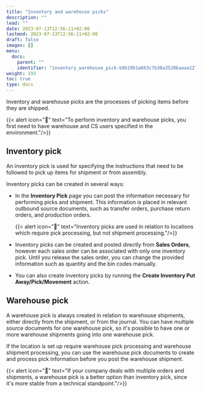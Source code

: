 ```yaml
---
title: "Inventory and warehouse picks"
description: ""
lead: ""
date: 2023-07-13T12:56:11+02:00
lastmod: 2023-07-13T12:56:11+02:00
draft: false
images: []
menu:
  docs:
    parent: ""
    identifier: "inventory_warehouse_pick-b9b19b1a663c7b30a3520baaaa127728"
weight: 193
toc: true
type: docs
---
```


Inventory and warehouse picks are the processes of picking items before they are shipped.

  {{< alert icon="📝" text="To perform inventory and warehouse picks, you first need to have warehouse and CS users specified in the environment."/>}}

## Inventory pick

An inventory pick is used for specifying the instructions that need to be followed to pick up items for shipment or from assembly. 

Inventory picks can be created in several ways:

- In the **Inventory Pick** page you can post the information necessary for performing picks and shipment. This information is placed in relevant outbound source documents, such as transfer orders, purchase return orders, and production orders.

  {{< alert icon="📝" text="Inventory picks are used in relation to locations which require pick processing, but not shipment processing."/>}}


- Inventory picks can be created and posted directly from **Sales Orders**, however each sales order can be associated with only one inventory pick. Until you release the sales order, you can change the provided information such as quantity and the bin codes manually. 

- You can also create inventory picks by running the **Create Inventory Put Away/Pick/Movement** action.

## Warehouse pick

A warehouse pick is always created in relation to warehouse shipments, either directly from the shipment, or from the journal. You can have multiple source documents for one warehouse pick, so it's possible to have one or more warehouse shipments going into one warehouse pick. 

If the location is set up require warehouse pick processing and warehouse shipment processing, you can use the warehouse pick documents to create and process pick information before you post the warehouse shipment. 

  {{< alert icon="📝" text="If your company deals with multiple orders and shipments, a warehouse pick is a better option than inventory pick, since it's more stable from a technical standpoint."/>}}

